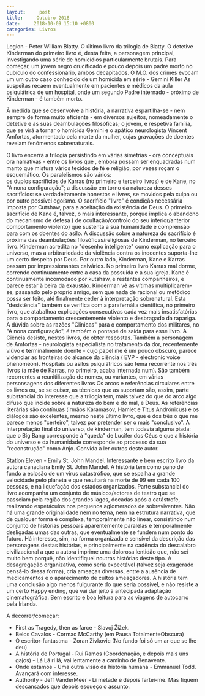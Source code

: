 ```yaml
---
layout:     post
title:     Outubro 2018 
date:     2018-10-09 15:10 +0800
categories: Livros
---
```


Legion - Peter William Blatty. O último livro da trilogia de Blatty. O detetive Kinderman do primeiro livro é, desta feita, a personagem principal, investigando uma série de homicídios particularmente brutais. Para começar,  um jovem negro crucificado e pouco depois um padre morto no cubículo do confessionário, ambos decapitados. O M.O. dos crimes evocam um um outro caso conhecido de um homicida em série - Gemini Killer As suspeitas recaem eventualmente em pacientes e médicos da aula psiquiátrica de um hospital, onde um segundo Padre internado - próximo de Kinderman - é também morto. 

À medida que se desenvolve a história, a narrativa espartilha-se - nem sempre de forma muito eficiente - em diversos sujeitos, nomeadamente o detetive e as suas deambulações filosóficas; o jovem, e respetiva família, que se virá a tornar o homicida Gemini e o apático neurologista Vincent Amfortas, atormentado pela morte da mulher, cujas gravações de doentes revelam fenómenos sobrenaturais.   

O livro encerra a trilogia persistindo em várias simetrias - ora conceptuais ora narrativas - entre os livros que , embora possam ser enquadradas num manto que mistura vários tecidos de fé e religião, por vezes roçam o esquemático.
Os paralelismos são vários:  
os duplos sacrifícios de Karras (no primeiro e terceiro livros) e de Kane, no "A nona configuração";
a discussão em torno da natureza desses sacrifícios: se verdadeiramente honestos e livres, se movidos pela culpa ou por outro possível egoísmo. O sacrifício "livre" é condição necessária imposta por Cutshaw, para a aceitação da existência de Deus.  O primeiro sacrifício de Kane é, talvez, o mais interessante, porque implica o abandono do mecanismo de defesa ( de ocultação/controlo do seu interior/anterior comportamento violento) que sustenta a sua humanidade e comprensão para com os doentes do asilo. A discussão sobre a natureza do sacrifício é próxima das deambulações filosóficas/religiosas de Kinderman, no terceiro livro. Kinderman acredita no "desenho inteligente" como explicação para o universo, mas a arbitrariedade da violência contra os inocentes suporta-lhe um certo despeito por Deus. 
Por outro lado, Kinderman, Kane e Karras passam por impressionantes calvários. No primeiro livro Karras mal dorme, correndo continuamente entre a casa da possuída e a sua igreja. Kane é continuamente incomodado por kutshaw, e restantes companheiros, e parece estar à beira da exaustão. Kinderman vê as vítimas multiplicarem-se, passando pelo próprio amigo, sem que nada de racional ou metódico possa ser feito, até finalmente ceder à interpretação sobrenatural. Esta "desistência" também se verifica com a parafernália científica, no primeiro livro, que atabalhoa explicações consecutivas cada vez mais insatisfatórias para o comportamento crescentemente violento e desbragado da rapariga. A dúvida sobre as razões "Clínicas" para o comportamento dos militares, no "A nona configuração", é também o pontapé de saída para esse livro. A Ciência desiste, nestes livros, de obter respostas. 
Também a personagem de Amfortas - neurologista especialista no tratamento da dor, recentemente viúvo e terminalmente doente - cujo papel me é um pouco obscuro,  parece videnciar as fronteiras do alcance da ciência (  EVP - electronic voice phenomeon). 
Hospitais ou asilos psiquiátricos são tema recorrente nos três livros (a mãe de Karras, no primeiro, acaba internada num). 
São também recorrentes a reunitilização de nomes, ou variantes, em várias personsagens dos diferentes livros
Os arcos e referências circulares entre os livros ou, se se quiser, as técnicas que as suportam são, assim, parte substancial do interesse que a trilogia tem, mais talvez do que do arco algo difuso que incide sobre a natureza do bem e do mal, e Deus. As referências literárias são contínuas (irmãos Karamasov, Hamlet e Titus Andrónicus) e os diálogos são excelentes, mesmo neste último livro, que é dos três o que me parece menos "certeiro", talvez por pretender ser o mais "conclusivo". A interpretação final do universo, de kinderman, tem todavia alguma piada: que o Big Bang corresponde à "queda" de Lucifer dos Céus e que a história do universo e da humanidade corresponde ao processo da sua "reconstrução" como Anjo. 
Convida a ler outros deste autor.

Station Eleven - Emily St. John Mandel. Interessante e bem escrito livro da autora canadiana Emily St. John Mandel. A história tem como pano de fundo a eclosão de um virus catastrófico, que se espalha a grande velocidade pelo planeta e que resultará na morte de 99 em cada 100 pessoas, e na liquefação dos estados organizados. Parte substancial do livro acompanha um conjunto de músicos/actores de teatro que se passeiam pela região dos grandes lagos, decadas após a catástrofe, realizando espetáculos nos pequenos aglomerados de sobreviventes. Não há uma grande originalidade nem no tema, nem na estrutura narrativa, que de qualquer forma é complexa, temporalmente não linear, consistindo num conjunto de histórias pessoais aparentemente paralelas e temporalmente desligadas umas das outras, que eventualmente se fundem num ponto do futuro. Há interesse, sim, na forma organizada e sensível da descrição das personagens destas histórias, e principalmente na cadência do descalabro civilizacional a que a autora imprime uma dolorosa lentidão que, não sei muito bem porquê, não identifiquei noutras histórias deste tipo. A desagregação organizativa, como seria expectável (talvez seja exagerado pensá-lo dessa forma), cria ameaças diversas, entre a ausência de medicamentos e o aparecimento de cultos ameaçadores. A história tem uma conclusão algo menos fulgurante do que seria possível, e não resiste a um certo Happy ending, que vai dar jeito à antecipada adaptação cinematográfica. Bem escrito e boa leitura para as viagens de autocarro pela Irlanda. 


A decorrer/começar:

- First as Tragedy, then as farce - Slavoj Žižek. 
- Belos Cavalos - Cormac McCarthy (em Pausa TotalmenteObscura)
- O escritor-fantastma - Zoran Zivkovic (No fundo foi só um ar que se lhe deu)
- A história de Portugal - Rui Ramos (Coordenação, e depois mais uns gajos) - Lá Lá ri lá, vai lentamente a caminho de Benavente.
- Onde estamos - Uma outra visão da história humana - Emmanuel Todd. Avançará com interesse.
- Authority -  Jeff VanderMeer - Li metade e depois fartei-me. Mas fiquem descansados que depois esqueço o assunto. 